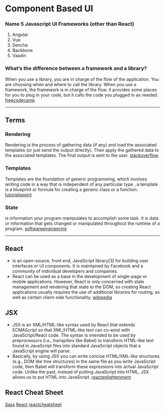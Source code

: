 # Component Based UI

### Name 5 Javascript UI Frameworks (other than React)
1) Angular
2) Vue
3) Sencha
4) Backbone
5) Vaadin
### What’s the difference between a framework and a library?
When you use a library, you are in charge of the flow of the application. You are choosing when and where to call the library. When you use a framework, the framework is in charge of the flow. It provides some places for you to plug in your code, but it calls the code you plugged in as needed. [freecodecamp](https://www.freecodecamp.org/news/the-difference-between-a-framework-and-a-library-bd133054023f/#:~:text=The%20technical%20difference%20between%20a,in%20charge%20of%20the%20flow.)


<hr>


## Terms
### Rendering
Rendering is the process of gathering data (if any) and load the associated templates (or just send the output directly). Then apply the gathered data to the associated templates. The final output is sent to the user. [stackoverflow](https://stackoverflow.com/questions/16518951/rendering-in-context-of-web-development)
### Templates
Templates are the foundation of generic programming, which involves writing code in a way that is independent of any particular type , a template is a blueprint or formula for creating a generic class or a function. [tutorialspoint](https://www.tutorialspoint.com/cplusplus/cpp_templates.htm#:~:text=Templates%20are%20the%20foundation%20of,generic%20class%20or%20a%20function.)
### State
is information your program manipulates to accomplish some task. It is data or information that gets changed or manipulated throughout the runtime of a program. [softwareengineering](https://softwareengineering.stackexchange.com/questions/150120/definition-of-state#:~:text=State%20is%20information%20your%20program,the%20runtime%20of%20a%20program.)


<hr>


## React
* is an open-source, front end, JavaScript library[3] for building user interfaces or UI components. It is maintained by Facebook and a community of individual developers and companies.
* React can be used as a base in the development of single-page or mobile applications. However, React is only concerned with state management and rendering that state to the DOM, so creating React applications usually requires the use of additional libraries for routing, as well as certain client-side functionality. [wikipedia](https://en.wikipedia.org/wiki/React_(JavaScript_library))
## JSX
* JSX is an XML/HTML-like syntax used by React that extends ECMAScript so that XML/HTML-like text can co-exist with JavaScript/React code. The syntax is intended to be used by preprocessors (i.e., transpilers like Babel) to transform HTML-like text found in JavaScript files into standard JavaScript objects that a JavaScript engine will parse.
* Basically, by using JSX you can write concise HTML/XML-like structures (e.g., DOM like tree structures) in the same file as you write JavaScript code, then Babel will transform these expressions into actual JavaScript code. Unlike the past, instead of putting JavaScript into HTML, JSX allows us to put HTML into JavaScript. [reactenlightenment](https://www.reactenlightenment.com/react-jsx/5.1.html)

## React Cheat Sheet
[Sass](https://devhints.io/sass)
[React](https://devhints.io/react)
[reactcheatsheet](https://reactcheatsheet.com/)